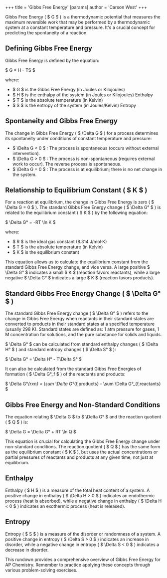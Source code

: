 +++
 title = 'Gibbs Free Energy'
[params]
	author = 'Carson West'
+++

Gibbs Free Energy ( $ G $ ) is a thermodynamic potential that measures the maximum reversible work that may be performed by a thermodynamic system at a constant temperature and pressure.  It's a crucial concept for predicting the spontaneity of a reaction.

## Defining Gibbs Free Energy

Gibbs Free Energy is defined by the equation:

 $ G = H - TS $ 

where:

*  $ G $  is the Gibbs Free Energy (in Joules or Kilojoules)
*  $ H $  is the enthalpy of the system (in Joules or Kilojoules) Enthalpy
*  $ T $  is the absolute temperature (in Kelvin)
*  $ S $  is the entropy of the system (in Joules/Kelvin) Entropy


## Spontaneity and Gibbs Free Energy

The change in Gibbs Free Energy ( $ \Delta G $ ) for a process determines its spontaneity under conditions of constant temperature and pressure:

*  $ \Delta G < 0 $ : The process is spontaneous (occurs without external intervention).
*  $ \Delta G > 0 $ : The process is non-spontaneous (requires external work to occur).  The reverse process is spontaneous.
*  $ \Delta G = 0 $ : The process is at equilibrium; there is no net change in the system.

##  Relationship to Equilibrium Constant ( $ K $ )

For a reaction at equilibrium, the change in Gibbs Free Energy is zero ( $ \Delta G = 0 $ ).  The standard Gibbs Free Energy change ( $ \Delta G° $ ) is related to the equilibrium constant ( $ K $ ) by the following equation:

 $ \Delta G° = -RT \ln K $ 

where:

*  $ R $  is the ideal gas constant (8.314 J/mol·K)
*  $ T $  is the absolute temperature (in Kelvin)
*  $ K $  is the equilibrium constant

This equation allows us to calculate the equilibrium constant from the standard Gibbs Free Energy change, and vice versa.  A large positive  $ \Delta G° $  indicates a small  $ K $  (reaction favors reactants), while a large negative  $ \Delta G° $  indicates a large  $ K $  (reaction favors products).


## Standard Gibbs Free Energy Change ( $ \Delta G° $ )

The standard Gibbs Free Energy change ( $ \Delta G° $ ) refers to the change in Gibbs Free Energy when reactants in their standard states are converted to products in their standard states at a specified temperature (usually 298 K).  Standard states are defined as: 1 atm pressure for gases, 1 M concentration for solutions, and the pure substance for solids and liquids.

 $ \Delta G° $  can be calculated from standard enthalpy changes ( $ \Delta H° $ ) and standard entropy changes ( $ \Delta S° $ ):

 $ \Delta G° = \Delta H° - T\Delta S° $ 

It can also be calculated from the standard Gibbs Free Energies of formation ( $ \Delta G°_f $ ) of the reactants and products:

 $ \Delta G°_{rxn} = \sum \Delta G°_{f,products} - \sum \Delta G°_{f,reactants} $ 


##  Gibbs Free Energy and Non-Standard Conditions

The equation relating  $ \Delta G $  to  $ \Delta G° $  and the reaction quotient ( $ Q $ ) is:

 $ \Delta G = \Delta G° + RT \ln Q $ 

This equation is crucial for calculating the Gibbs Free Energy change under non-standard conditions.  The reaction quotient ( $ Q $ ) has the same form as the equilibrium constant ( $ K $ ), but uses the actual concentrations or partial pressures of reactants and products at any given time, not just at equilibrium.


## Enthalpy

Enthalpy ( $ H $ ) is a measure of the total heat content of a system.  A positive change in enthalpy ( $ \Delta H > 0 $ ) indicates an endothermic process (heat is absorbed), while a negative change in enthalpy ( $ \Delta H < 0 $ ) indicates an exothermic process (heat is released).


## Entropy

Entropy ( $ S $ ) is a measure of the disorder or randomness of a system.  A positive change in entropy ( $ \Delta S > 0 $ ) indicates an increase in disorder, while a negative change in entropy ( $ \Delta S < 0 $ ) indicates a decrease in disorder.


This rundown provides a comprehensive overview of Gibbs Free Energy for AP Chemistry. Remember to practice applying these concepts through various problem-solving exercises.
